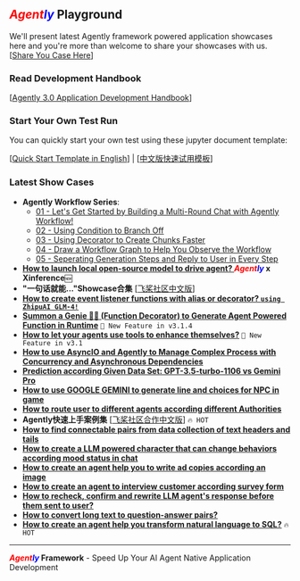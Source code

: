 ## **_<font color = "red">Agent</font><font color = "blue">ly</font>_ Playground**

We'll present latest Agently framework powered application showcases here and you're more than welcome to share your showcases with us. [[Share You Case Here](https://github.com/Maplemx/Agently/issues/new)]

### Read Development Handbook

[[Agently 3.0 Application Development Handbook](https://github.com/Maplemx/Agently/blob/main/docs/guidebook/application_development_handbook.ipynb)]

### Start Your Own Test Run

You can quickly start your own test using these jupyter document template:

[[Quick Start Template in English](https://github.com/Maplemx/Agently/blob/main/playground/test_run_template.ipynb)] | [[中文版快速试用模板](https://github.com/Maplemx/Agently/blob/main/playground/%E7%BA%BF%E4%B8%8A%E5%BF%AB%E9%80%9F%E8%AF%95%E7%94%A8%E6%A8%A1%E6%9D%BF.ipynb)]

### Latest Show Cases
- **Agently Workflow Series**:
  - [01 - Let's Get Started by Building a Multi-Round Chat with Agently Workflow!](https://github.com/Maplemx/Agently/blob/main/playground/workflow_series_01_building_a_multi_round_chat.ipynb)
  - [02 - Using Condition to Branch Off](https://github.com/Maplemx/Agently/blob/main/playground/workflow_series_02_using_condition_to_branch_off.ipynb)
  - [03 - Using Decorator to Create Chunks Faster](https://github.com/Maplemx/Agently/blob/main/playground/workflow_series_03_using_decorator_to_create_chunks.ipynb)
  - [04 - Draw a Workflow Graph to Help You Observe the Workflow](https://github.com/Maplemx/Agently/blob/main/playground/workflow_series_04_draw_a_workflow_graph.ipynb)
  - [05 - Seperating Generation Steps and Reply to User in Every Step](https://github.com/Maplemx/Agently/blob/main/playground/workflow_series_05_seperating_generation_steps_and_reply_in_every_step.ipynb)
- **[How to launch local open-source model to drive agent? ](https://github.com/Maplemx/Agently/blob/main/playground/using_local_open_source_model_to_drive_agents.ipynb)_<font color = "red">Agent</font><font color = "blue">ly</font>_ x Xinference**`🆕`
- **"一句话就能..."Showcase合集** [[飞桨社区中文版](https://aistudio.baidu.com/projectdetail/7439200)]
- **[How to create event listener functions with alias or decorator? `using ZhipuAI GLM-4!`](https://github.com/Maplemx/Agently/blob/main/playground/create_event_listeners_with_alias_or_decorator.ipynb)** 
- **[Summon a Genie 🧞‍♂️ (Function Decorator) to Generate Agent Powered Function in Runtime](https://github.com/Maplemx/Agently/blob/main/playground/generate_agent_powered_function_in_runtime_using_decorator.ipynb)** `💪 New Feature in v3.1.4`
- **[How to let your agents use tools to enhance themselves?](https://github.com/Maplemx/Agently/blob/main/playground/using_tools_to_enhance_your_agent.ipynb)** `💪 New Feature in v3.1`
- **[How to use AsyncIO and Agently to Manage Complex Process with Concurrency and Asynchronous Dependencies](https://github.com/Maplemx/Agently/blob/main/playground/concurrency_and_asynchornous_dependency.ipynb)**
- **[Prediction according Given Data Set: GPT-3.5-turbo-1106 vs Gemini Pro](https://github.com/Maplemx/Agently/blob/main/playground/predict_data_according_given_data_set.ipynb)** 
- **[How to use GOOGLE GEMINI to generate line and choices for NPC in game](https://github.com/Maplemx/Agently/blob/main/playground/NPC_in_game_generate_choices_using_google_gemini.ipynb)**
- **[How to route user to different agents according different Authorities](https://github.com/Maplemx/Agently/blob/main/playground/routing_to_different_agent_group_for_users_with_different_authorities.ipynb)**
- **Agently快速上手案例集** [[飞桨社区合作中文版](https://aistudio.baidu.com/projectdetail/7178289)] `🔥 HOT`
- **[How to find connectable pairs from data collection of text headers and tails](https://github.com/Maplemx/Agently/blob/main/playground/finding_connectable_pairs_from_text_tailers_and_headers.ipynb)** 
- **[How to create a LLM powered character that can change behaviors according mood status in chat](https://github.com/Maplemx/Agently/blob/main/playground/character_change_behaviours_according_mood_status.ipynb)**
- **[How to create an agent help you to write ad copies according an image](https://github.com/Maplemx/Agently/blob/main/playground/writing_ad_copies_according_image.ipynb)**
- **[How to create an agent to interview customer according survey form](https://github.com/Maplemx/Agently/blob/main/playground/survey_agent_asks_questions_according_form.ipynb)**
- **[How to recheck, confirm and rewrite LLM agent's response before them sent to user?](https://github.com/Maplemx/Agently/blob/main/playground/human_step_in_before_reply.ipynb)**
- **[How to convert long text to question-answer pairs?](https://github.com/Maplemx/Agently/blob/main/playground/long_text_to_qa_pairs.ipynb)**
- **[How to create an agent help you transform natural language to SQL?](https://github.com/Maplemx/Agently/blob/main/playground/sql_generator.ipynb)** `🔥 HOT`

---

**_<font color = "red">Agent</font><font color = "blue">ly</font>_ Framework** - Speed Up Your AI Agent Native Application Development
